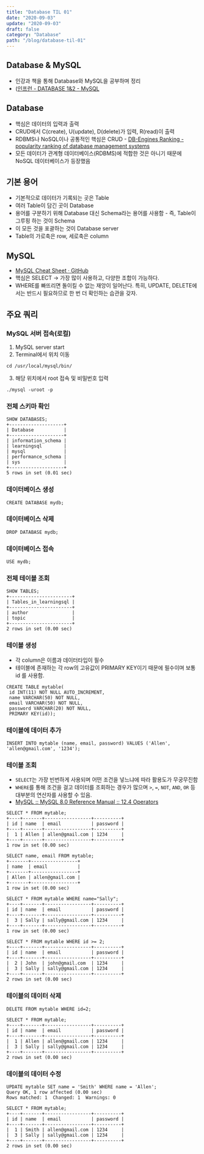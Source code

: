 ```yaml
---
title: "Database TIL 01"
date: "2020-09-03"
update: "2020-09-03"
draft: false
category: "Database"
path: "/blog/database-til-01"
---
```


## Database & MySQL

- 인강과 책을 통해 Database와 MySQL을 공부하며 정리
- ([인프런 - DATABASE 1&2 - MySQL](https://www.inflearn.com/course/database-2-mysql-%EA%B0%95%EC%A2%8C#)

## Database

- 핵심은 데이터의 입력과 출력
- CRUD에서 C(create), U(update), D(delete)가 입력, R(read)이 출력
- RDBMS나 NoSQL이나 공통적인 핵심은 CRUD - [DB-Engines Ranking - popularity ranking of database management systems](https://db-engines.com/en/ranking)
- 모든 데이터가 관계형 데이터베이스(RDBMS)에 적합한 것은 아니기 때문에 NoSQL 데이터베이스가 등장했음

## 기본 용어

- 기본적으로 데이터가 기록되는 곳은 Table
- 여러 Table이 담긴 곳이 Database
- 용어를 구분하기 위해 Database 대신 Schema라는 용어를 사용함 - 즉, Table이 그루핑 하는 것이 Schema
- 이 모든 것을 포괄하는 것이 Database server
- Table의 가로축은 row, 세로축은 column

## MySQL

- [MySQL Cheat Sheet · GitHub](https://gist.github.com/bradtraversy/c831baaad44343cc945e76c2e30927b3)
- 핵심은 SELECT -> 가장 많이 사용하고, 다양한 조합이 가능하다.
- WHERE를 빠뜨리면 돌이킬 수 없는 재앙이 일어난다. 특히, UPDATE, DELETE에서는 반드시 필요하므로 한 번 더 확인하는 습관을 갖자.

## 주요 쿼리

### MySQL 서버 접속(로컬)

1. MySQL server start
2. Terminal에서 위치 이동

```shell
cd /usr/local/mysql/bin/
```

3. 해당 위치에서 root 접속 및 비밀번호 입력

```shell
./mysql -uroot -p
```

### 전체 스키마 확인

```shell
SHOW DATABASES;
+--------------------+
| Database           |
+--------------------+
| information_schema |
| learningsql        |
| mysql              |
| performance_schema |
| sys                |
+--------------------+
5 rows in set (0.01 sec)
```

### 데이터베이스 생성

```shell
CREATE DATABASE mydb;
```

### 데이터베이스 삭제

```shell
DROP DATABASE mydb;
```

### 데이터베이스 접속

```shell
USE mydb;
```

### 전체 테이블 조회

```shell
SHOW TABLES;
+-----------------------+
| Tables_in_learningsql |
+-----------------------+
| author                |
| topic                 |
+-----------------------+
2 rows in set (0.00 sec)
```

### 테이블 생성

- 각 column은 이름과 데이터타입이 필수
- 테이블에 존재하는 각 row의 고유값이 PRIMARY KEY이기 때문에 필수이며 보통 id 를 사용함.

```shell
CREATE TABLE mytable(
 id INT(11) NOT NULL AUTO_INCREMENT,
 name VARCHAR(50) NOT NULL,
 email VARCHAR(50) NOT NULL,
 password VARCHAR(20) NOT NULL,
 PRIMARY KEY(id));
```

### 테이블에 데이터 추가

```shell
INSERT INTO mytable (name, email, password) VALUES ('Allen', 'allen@gmail.com', '1234');
```

### 테이블 조회

- `SELECT`는 가장 빈번하게 사용되며 어떤 조건을 넣느냐에 따라 활용도가 무궁무진함
- `WHERE`를 통해 조건을 걸고 데이터를 조회하는 경우가 많으며 `>`, `=`, `NOT`, `AND`, `OR` 등 대부분의 연산자를 사용할 수 있음.
- [MySQL :: MySQL 8.0 Reference Manual :: 12.4 Operators](https://dev.mysql.com/doc/refman/8.0/en/non-typed-operators.html)

```shell
SELECT * FROM mytable;
+----+-------+-----------------+----------+
| id | name  | email           | password |
+----+-------+-----------------+----------+
|  1 | Allen | allen@gmail.com | 1234     |
+----+-------+-----------------+----------+
1 row in set (0.00 sec)

SELECT name, email FROM mytable;
+-------+-----------------+
| name  | email           |
+-------+-----------------+
| Allen | allen@gmail.com |
+-------+-----------------+
1 row in set (0.00 sec)

SELECT * FROM mytable WHERE name="Sally";
+----+-------+-----------------+----------+
| id | name  | email           | password |
+----+-------+-----------------+----------+
|  3 | Sally | sally@gmail.com | 1234     |
+----+-------+-----------------+----------+
1 row in set (0.00 sec)

SELECT * FROM mytable WHERE id >= 2;
+----+-------+-----------------+----------+
| id | name  | email           | password |
+----+-------+-----------------+----------+
|  2 | John  | john@gmail.com  | 1234     |
|  3 | Sally | sally@gmail.com | 1234     |
+----+-------+-----------------+----------+
2 rows in set (0.00 sec)
```

### 테이블의 데이터 삭제

```shell
DELETE FROM mytable WHERE id=2;

SELECT * FROM mytable;
+----+-------+-----------------+----------+
| id | name  | email           | password |
+----+-------+-----------------+----------+
|  1 | Allen | allen@gmail.com | 1234     |
|  3 | Sally | sally@gmail.com | 1234     |
+----+-------+-----------------+----------+
2 rows in set (0.00 sec)
```

### 데이블의 데이터 수정

```shell
UPDATE mytable SET name = 'Smith' WHERE name = 'Allen';
Query OK, 1 row affected (0.00 sec)
Rows matched: 1  Changed: 1  Warnings: 0

SELECT * FROM mytable;
+----+-------+-----------------+----------+
| id | name  | email           | password |
+----+-------+-----------------+----------+
|  1 | Smith | allen@gmail.com | 1234     |
|  3 | Sally | sally@gmail.com | 1234     |
+----+-------+-----------------+----------+
2 rows in set (0.00 sec)
```
